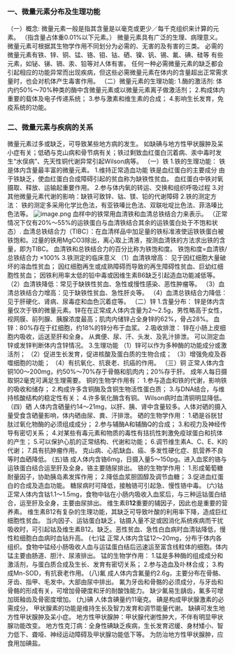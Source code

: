 ## 


### 一、微量元素分布及生理功能
（一）概念:
微量元素一般是指其含量是以毫克或更少／每千克组织来计算的元素。
（指含量占体重0.01%以下元素。）
微量元素具有广泛的生理、病理意义。
微量元素可根据其生物学作用不同划分为必需的、无害的及有害的三类。
必需的微量元素有铁、锌、铜、锰、铬、钼、钴、硒、镍、钒、锡、氟、碘、硅等
有些元素，如铋、锑、镉、汞、铅等对人体有害。
任何一种必需微量元素的缺乏都会引起相应的功能异常而出现疾病，但这些必需微量元素在体内的含量超出正常需求量时，也会对机体产生毒害作用。
（二）微量元素的生理功能:
1.酶的激活剂:
体内约50%～70%种类的酶中含微量元素或以微量元素离子做激活剂；
2.构成体内重要的载体及电子传递系统；
3.参与激素和维生素的合成；
4.影响生长发育，免疫系统的功能。

### 二、微量元素与疾病的关系
微量元素过多或缺乏，可导致某些地方病的发生。
如缺碘与地方性甲状腺肿及呆小症有关；低硒与克山病和骨节病有关；铁过剩致血红蛋白沉着病、汞中毒时发生“水俣病”、先天性铜代谢异常引起Wilson病等。
（一）铁
1.铁的生理功能：
铁是体内含量最丰富的微量元素。
1.维持正常造血功能
铁是血红蛋白的主要成分
由于铁缺乏，使血红蛋白合成障碍引起的贫血称为缺铁性贫血。
血红蛋白中铁对氧摄取、释放、运输起重要作用。
2.参与体内氧的转运、交换和组织呼吸过程
3.对其他微量元素代谢的影响：缺铁可致锌、钴、镁、铅的代谢障碍
2.铁的测定方法：
铁的测定多采用化学比色法，有亚铁嗪比色法、双联吡啶比色法、菲洛嗪比色法等。
![image.png](https://cdn.nlark.com/yuque/0/2022/png/33570603/1666481678908-fc6c2595-1819-4d9b-90bc-dcd5bc088e30.png#clientId=u9ec067cc-76d5-4&crop=0&crop=0&crop=1&crop=1&from=paste&id=u6a043968&margin=%5Bobject%20Object%5D&name=image.png&originHeight=96&originWidth=278&originalType=url&ratio=1&rotation=0&showTitle=false&size=3671&status=done&style=none&taskId=ud1522448-29b2-44fb-b190-8a7aa650d92&title=)
血样中的铁常用血清铁和血清总铁结合力来表示。
（正常情况下仅有20%～55%的运铁蛋白与血清铁结合其余的运铁蛋白处于不饱和状态）.
血清总铁结合力（TIBC）：在血清样品中加足量的铁标准液使运铁铁蛋白被铁饱和。过量的铁用MgCO3除出，离心取上清液，按测血清铁的方法求出铁的含量，即为TIBC。
血清铁和总铁结合力的百分比称为铁饱和度。
铁饱和度=血清铁/总铁结合力 ×100%
3.铁测定的临床意义
（1）血清铁增高：
见于因红细胞大量破坏的溶血性贫血；
因红细胞再生或成熟障碍而导致的再生障碍性贫血、巨幼红细胞性贫血；
因铁利用率太低的铅中毒或因维生素B6缺乏引起造血功能减低等。
（2）血清铁降低：常见于缺铁性贫血、急性或慢性感染、恶性肿瘤等。
（3）血清总铁结合力增高：见于缺铁性贫血、急性肝炎等。
（4）血清总铁结合力降低：见于肝硬化、肾病、尿毒症和血色沉着症等。
（二）锌
1.含量分布：
锌是体内含量仅次于铁的微量元素。锌在在正常成人体内含量为2～2.5g，男性略高于女性，视网膜、前列腺、胰腺浓度最高；肌肉内储锌占全身锌的62%，骨占28%。
血锌：80%存在于红细胞，约18%的锌分布于血浆。
2.吸收排泄：
锌在小肠上皮细胞内吸收，运送至肝和全身。
从粪便、尿、汗、头发、及乳汁排泄。
可以测定血锌或发锌判断体内含锌情况。
3.生理功能
（1）锌可以作为多种酶的功能成分或激活剂；
（2）促进生长发育，促进核酸及蛋白质的生物合成；
（3）增强免疫及吞噬细胞的功能；
（4）有抗氧化、抗衰老、抗癌的作用。
（三）铜
正常人体内含铜100～200mg，约50%～70%存于骨骼和肌肉内；20%存于肝。
成年人每日摄取铜2毫克可满足生理需要。
铜的生物学作用有：
1.参与造血和铁的代谢，影响铁的吸收和储存；
2.构成许多含铜酶及含铜生物活性蛋白质；
3.与DNA结合，与维持核酸结构的稳定性有关；
4.许多氧化酶含有铜。
Wilson病时血清铜明显降低。
（四）硒
人体内含硒量约14～21mg，以肝、胰、肾中含量较多。人体对硒的摄入量受食含硒量影响，体内硒由尿、粪、汗排泄。
硒的生物学作用：
1.硒是谷胱甘肽过氧化物酶的必须组成成分；
2.参与辅酶A和辅酶Q的合成；
3.和视力及神经传导有密切关系；
4.对某些有毒元素和物质的毒性有拮抗性刺激免疫球蛋白和抗体的产生；
5.可以保护心肌的正常结构、代谢和功能；
6.调节维生素A、C、E、K的代谢；
7.具有抗肿瘤作用。
克山病、心肌缺血、癌、多发性硬化症、肌营养不良等时血硒降低。
(五)铬
成人体内含铬6mg，日摄入量5～150pg。进入血浆的铬与运铁蛋白结合运至肝及全身。铬主要随尿排出。
铬的生物学作用：
1.形成葡萄糖耐量因子，协助胰岛素发挥作用；
2.降低血浆胆固醇及调节血糖；
3.促进血红蛋白的合成及造血功能。
糖尿病时可降低，接触铬可引起急、慢性铬中毒。
(六)钴
正常人体内含钴1.1～1.5mg，食物中钴在小肠内吸收入血浆后，与三种运钴蛋白结合，运至肝及全身，主要由尿排出。
维生素B**12**重要的辅因子，因此也是重要的营养素。
维生素B12有复杂的生理功能，其缺乏可导致叶酸的利用率下降，造成巨红细胞性贫血。
当内因子、运钴蛋白缺乏，钴摄入量不足或因消化系统疾病而干扰吸收时，可引起钴及维生素B12。缺乏。恶性贫血、急性白血病时血清钴降低，慢性粒细胞白血病时血钴升高。
(七)锰
正常人体内含锰12～20mg，分布于体内各组织。食物中锰经小肠吸收人血与运锰蛋白结后迅速运至富含线粒体的细胞。体内锰主要由肠道、胆汁、尿液排出。
锰的生物学作用：
1.锰是多种酶的组成成分和激活剂，与蛋白质合成及生长、发育有密切关系；
2.参与造血及卟林合成；
3.构成Mn-SOD，有抗衰老作用。
(八)氟
成人体内含氟量约2.6g，主要分布在骨骼、牙齿、指甲、毛发中。大部由尿中排出。
氟为牙齿和骨骼的必须成分，与牙齿和骨骼的形成有关，可增加骨硬度和牙的耐酸蚀能力。
缺少氟易生龋齿，氟多可增加斑釉齿及骨密度增加。
(九)碘
人体含碘量约11毫克。
碘是构成甲状腺激素的必需成分。
甲状腺素的功能是维持生长及智力发育和调节能量代谢。
缺碘可发生地方性甲状腺肿及呆小症。
地方性甲状腺肿：甲状腺代谢性肿大，不伴有明显甲状腺功能改变。
地方性克汀病：全身性碘缺乏疾病，生长发育迟缓、身材矮小、智力低下、聋哑、神经运动障碍及甲状腺功能低下等。
为防治地方性甲状腺肿，应食用加碘盐。
